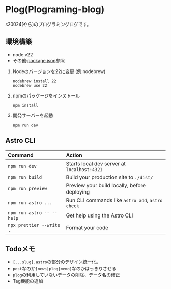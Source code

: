# Plog(Plograming-blog)

s20024(やら)のプログラミングログです。

## 環境構築

- node:v22
- その他:[package.json](package.json)参照

1. Nodeのバージョンを22に変更 (例:nodebrew)

   ```shell
   nodebrew install 22
   nodebrew use 22
   ```

2. npmのパッケージをインストール

   ```shell
   npm install
   ```

3. 開発サーバーを起動
   ```shell
   npm run dev
   ```

## Astro CLI

| Command                   | Action                                           |
| :------------------------ | :----------------------------------------------- |
| `npm run dev`             | Starts local dev server at `localhost:4321`      |
| `npm run build`           | Build your production site to `./dist/`          |
| `npm run preview`         | Preview your build locally, before deploying     |
| `npm run astro ...`       | Run CLI commands like `astro add`, `astro check` |
| `npm run astro -- --help` | Get help using the Astro CLI                     |
| `npx prettier --write .`  | Format your code                                 |

## Todoメモ

- `[...slug].astro`の部分のデザイン統一化。
- `post`なのか`[news|plog|memo]`なのかはっきりさせる
- `plog`の利用していないデータの削除、データ名の修正
- Tag機能の追加
